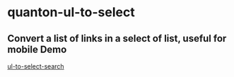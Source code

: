 # quanton-ul-to-select
Convert a list of links in a select of list, useful for mobile
Demo
--------------------------------------
[ul-to-select-search](http://www.ciaomondo.it/blog/convertire-ul-in-select-con-search.php)
